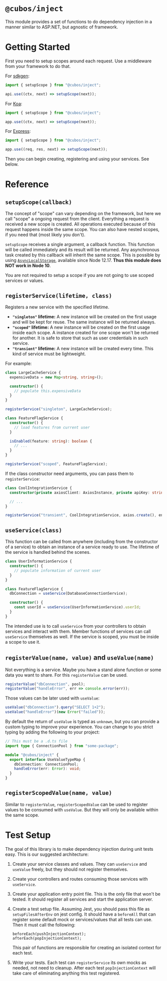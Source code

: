 # `@cubos/inject`

This module provides a set of functions to do dependency injection in a manner similar to ASP.NET, but agnostic of framework.

# Getting Started

First you need to setup scopes around each request. Use a middleware from your framework to do that.

For [sdkgen](https://sdkgen.github.io/):

```typescript
import { setupScope } from "@cubos/inject";

api.use((ctx, next) => setupScope(next));
```

For [Koa](https://koajs.com/):

```typescript
import { setupScope } from "@cubos/inject";

app.use((ctx, next) => setupScope(next));
```

For [Express](https://expressjs.com/):

```typescript
import { setupScope } from "@cubos/inject";

app.use((req, res, next) => setupScope(next));
```

Then you can begin creating, registering and using your services. See below.

# Reference

## `setupScope(callback)`

The concept of "scope" can vary depending on the framework, but here we call "scope" a ongoing request from the client. Everything a request is received a new scope is created. All operations executed because of this request happens inside the same scope. You can also have nested scopes, if you need that (most likely you don't).

`setupScope` receives a single argument, a callback function. This function will be called immediately and its result will be returned. Any asynchronous task created by this callback will inherit the same scope. This is possible by using [`AsyncLocalStorage`](https://nodejs.org/api/async_hooks.html#async_hooks_class_asynclocalstorage), available since Node 12.17. **Thus this module does NOT work in Node 10**.

You are not required to setup a scope if you are not going to use scoped services or values.

## `registerService(lifetime, class)`

Registers a new service with the specified lifetime.

- **`"singleton"` lifetime:** A new instance will be created on the first usage and will be kept for reuse. The same instance will be returned always.
- **`"scoped"` lifetime:** A new instance will be created on the first usage inside each scope. A instance created for one scope won't be returned for another. It is safe to store that such as user credentials in such service.
- **`"transient"` lifetime:** A new instance will be created every time. This kind of service must be lightweight.

For example:

```typescript
class LargeCacheService {
  expensiveData = new Map<string, string>();

  constructor() {
    // populate this.expensiveData
  }
}

registerService("singleton", LargeCacheService);
```

```typescript
class FeatureFlagService {
  constructor() {
    // load features from current user
  }

  isEnabled(feature: string): boolean {
    // ...
  }
}

registerService("scoped", FeatureFlagService);
```

If the class constructor need arguments, you can pass them to `registerService`:

```typescript
class CoolIntegrationService {
  constructor(private axiosClient: AxiosInstance, private apiKey: string) {}

  // ...
}

registerService("transient", CoolIntegrationService, axios.create(), env.COOL_API_KEY);
```

## `useService(class)`

This function can be called from anywhere (including from the constructor of a service) to obtain an instance of a service ready to use. The lifetime of the service is handled behind the scenes.

```typescript
class UserInformationService {
  constructor() {
    // populate information of current user
  }
}

class FeatureFlagService {
  dbConnection = useService(DatabaseConnectionService);

  constructor() {
    const userId = useService(UserInformationService).userId;
  }
}
```

The intended use is to call `useService` from your controllers to obtain services and interact with them. Member functions of services can call `useService` themselves as well. If the service is scoped, you must be inside a scope to use it.

## `registerValue(name, value)` and `useValue(name)`

Not everything is a service. Maybe you have a stand alone function or some data you want to share. For this `registerValue` can be used.

```typescript
registerValue("dbConnection", pool);
registerValue("handleError", err => console.error(err));
```

Those values can be later used with `useValue`:

```typescript
useValue("dbConnection").query("SELECT 1+2");
useValue("handleError")(new Error("failed"));
```

By default the return of `useValue` is typed as `unknown`, but you can provide a custom typing to improve your experience. You can change to you strict typing by adding the following to your project:

```typescript
// This must be a .d.ts file
import type { ConnectionPool } from "some-package";

module "@cubos/inject" {
  export interface UseValueTypeMap {
    dbConnection: ConnectionPool;
    handleError(err: Error): void;
  }
}
```

## `registerScopedValue(name, value)`

Similar to `registerValue`, `registerScopedValue` can be used to register values to be consumed with `useValue`. But they will only be available within the same scope.

# Test Setup

The goal of this library is to make dependency injection during unit tests easy. This is our suggested architecture:

1. Create your service classes and values. They can `useService` and `useValue` freely, but they should not register themselves.
2. Create your controllers and routes consuming those services with `useService`.
3. Create your application entry point file. This is the only file that won't be tested. It should register all services and start the application server.
4. Create a test setup file. Assuming Jest, you should pass this file as `setupFilesAfterEnv` on jest config. It should have a `beforeAll` that can register some default mock or services/values that all tests can use. Then it must call the following:

       beforeEach(pushInjectionContext);
       afterEach(popInjectionContext);

    This pair of functions are responsible for creating an isolated context for each test.
5. Write your tests. Each test can `registerService` its own mocks as needed, not need to cleanup. After each test `popInjectionContext` will take care of eliminating anything this test registered.
